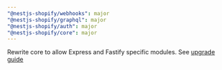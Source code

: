```yaml
---
"@nestjs-shopify/webhooks": major
"@nestjs-shopify/graphql": major
"@nestjs-shopify/auth": major
"@nestjs-shopify/core": major
---
```


Rewrite core to allow Express and Fastify specific modules. See [upgrade guide](/docs/migrate-to-express-package.md)
